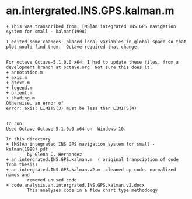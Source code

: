 # an.intergrated.INS.GPS.kalman.m

    + This was transcribed from: [MS]An integrated INS GPS navigation system for small - kalman(1998)
	
	I edited some changes: placed local variables in global space so that
	plot would find them.  Octave required that change.

	
	For octave Octave-5.1.0.0 x64, I had to update these files, from a development branch at octave.org  Not sure this does it.
	+ annotation.m 
	+ axis.m 
	+ gtext.m 
	+ legend.m 
	+ orient.m 
	+ shading.m
	Otherwise, an error of 
	error: axis: LIMITS(3) must be less than LIMITS(4)
	
	
	To run: 
	Used Octave Octave-5.1.0.0 x64 on  Windows 10.
	
	In this directory
	+ [MS]An integrated INS GPS navigation system for small - kalman(1998).pdf
			by Glenn C. Hernandez
	+ an.intergrated.INS.GPS.kalman.m  ( original transciption of code from thesis)
	+ an.intergrated.INS.GPS.kalman.v2.m  cleaned up code. normalized names and
			removed unused code
	+ code.analysis.an.intergrated.INS.GPS.kalman.v2.docx
			This analyzes code in a flow chart type methodoogy
	
